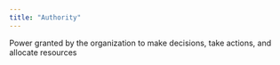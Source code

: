 ```yaml
---
title: "Authority"
---
```

Power granted by the organization to make decisions, take actions, and allocate resources

